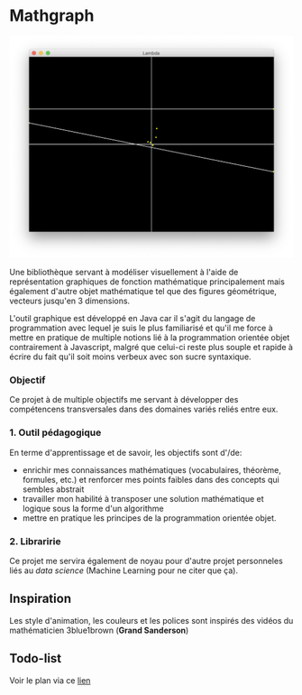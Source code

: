 # Mathgraph
<p align="center">
	<img src="res/screenshot.png" width="650"/>
</p>

Une bibliothèque servant à modéliser visuellement à l'aide de représentation graphiques de fonction mathématique principalement mais également d'autre objet mathématique tel que des figures géométrique, vecteurs jusqu'en 3 dimensions.

L'outil graphique est développé en Java car il s'agit du langage de programmation avec lequel je suis le plus familiarisé et qu'il me force à mettre en pratique de multiple notions lié à la programmation orientée objet contrairement à Javascript, malgré que celui-ci reste plus souple et rapide à écrire du fait qu'il soit moins verbeux avec son sucre syntaxique.

### Objectif
Ce projet à de multiple objectifs me servant à développer des compétencens transversales dans des domaines variés reliés entre eux.

### 1. Outil pédagogique
En terme d'apprentissage et de savoir, les objectifs sont d'/de: 
- enrichir mes connaissances mathématiques (vocabulaires, théorème, formules, etc.) et renforcer mes points faibles dans des concepts qui sembles abstrait
- travailler mon habilité à transposer une solution mathématique et logique sous la forme d'un algorithme
- mettre en pratique les principes de la programmation orientée objet.

### 2. Libraririe
Ce projet me servira également de noyau pour d'autre projet personneles liés au _data science_ (Machine Learning pour ne citer que ça).

## Inspiration
Les style d'animation, les couleurs et les polices sont inspirés des vidéos du mathématicien 3blue1brown (__Grand Sanderson__)

## Todo-list
Voir le plan via ce [lien](https://github.com/lemarcque/mathgraph/blob/master/todolist.md)
